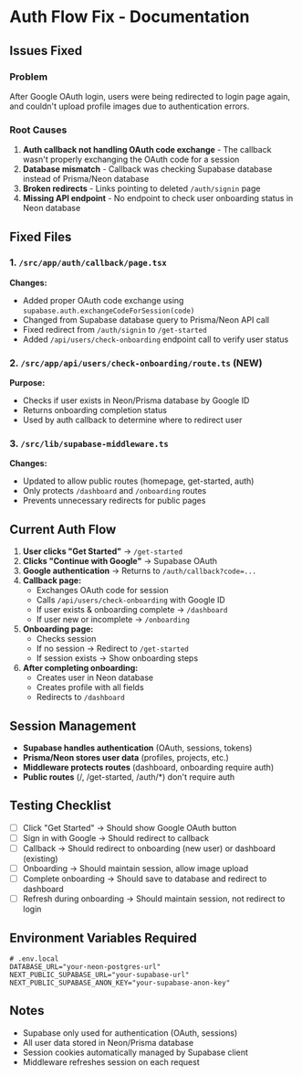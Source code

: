 # Auth Flow Fix - Documentation

## Issues Fixed

### Problem
After Google OAuth login, users were being redirected to login page again, and couldn't upload profile images due to authentication errors.

### Root Causes
1. **Auth callback not handling OAuth code exchange** - The callback wasn't properly exchanging the OAuth code for a session
2. **Database mismatch** - Callback was checking Supabase database instead of Prisma/Neon database
3. **Broken redirects** - Links pointing to deleted `/auth/signin` page
4. **Missing API endpoint** - No endpoint to check user onboarding status in Neon database

## Fixed Files

### 1. `/src/app/auth/callback/page.tsx`
**Changes:**
- Added proper OAuth code exchange using `supabase.auth.exchangeCodeForSession(code)`
- Changed from Supabase database query to Prisma/Neon API call
- Fixed redirect from `/auth/signin` to `/get-started`
- Added `/api/users/check-onboarding` endpoint call to verify user status

### 2. `/src/app/api/users/check-onboarding/route.ts` (NEW)
**Purpose:**
- Checks if user exists in Neon/Prisma database by Google ID
- Returns onboarding completion status
- Used by auth callback to determine where to redirect user

### 3. `/src/lib/supabase-middleware.ts`
**Changes:**
- Updated to allow public routes (homepage, get-started, auth)
- Only protects `/dashboard` and `/onboarding` routes
- Prevents unnecessary redirects for public pages

## Current Auth Flow

1. **User clicks "Get Started"** → `/get-started`
2. **Clicks "Continue with Google"** → Supabase OAuth
3. **Google authentication** → Returns to `/auth/callback?code=...`
4. **Callback page:**
   - Exchanges OAuth code for session
   - Calls `/api/users/check-onboarding` with Google ID
   - If user exists & onboarding complete → `/dashboard`
   - If user new or incomplete → `/onboarding`
5. **Onboarding page:**
   - Checks session
   - If no session → Redirect to `/get-started`
   - If session exists → Show onboarding steps
6. **After completing onboarding:**
   - Creates user in Neon database
   - Creates profile with all fields
   - Redirects to `/dashboard`

## Session Management

- **Supabase handles authentication** (OAuth, sessions, tokens)
- **Prisma/Neon stores user data** (profiles, projects, etc.)
- **Middleware protects routes** (dashboard, onboarding require auth)
- **Public routes** (/, /get-started, /auth/*) don't require auth

## Testing Checklist

- [ ] Click "Get Started" → Should show Google OAuth button
- [ ] Sign in with Google → Should redirect to callback
- [ ] Callback → Should redirect to onboarding (new user) or dashboard (existing)
- [ ] Onboarding → Should maintain session, allow image upload
- [ ] Complete onboarding → Should save to database and redirect to dashboard
- [ ] Refresh during onboarding → Should maintain session, not redirect to login

## Environment Variables Required

```env
# .env.local
DATABASE_URL="your-neon-postgres-url"
NEXT_PUBLIC_SUPABASE_URL="your-supabase-url"
NEXT_PUBLIC_SUPABASE_ANON_KEY="your-supabase-anon-key"
```

## Notes

- Supabase only used for authentication (OAuth, sessions)
- All user data stored in Neon/Prisma database
- Session cookies automatically managed by Supabase client
- Middleware refreshes session on each request



